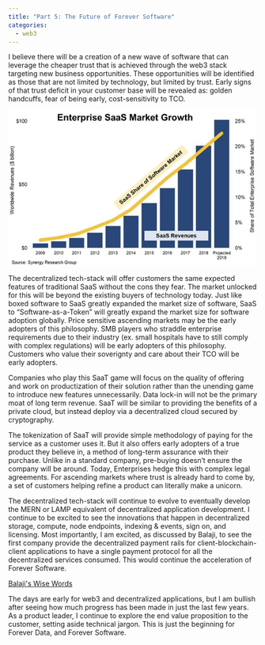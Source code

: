 ```yaml
---
title: "Part 5: The Future of Forever Software"
categories:
  - web3
---
```


I believe there will be a creation of a new wave of software that can leverage the cheaper trust that is achieved through the web3 stack targeting new business opportunities. These opportunities will be identified as those that are not limited by technology, but limited by trust. Early signs of that trust deficit in your customer base will be revealed as: golden handcuffs, fear of being early, cost-sensitivity to TCO. 

<img src="/assets/images/web3/web3_6.png" width="500"/>

The decentralized tech-stack will offer customers the same expected features of traditional SaaS without the cons they fear. The market unlocked for this will be beyond the existing buyers of technology today. Just like boxed software to SaaS greatly expanded the market size of software, SaaS to “Software-as-a-Token” will greatly expand the market size for software adoption globally. Price sensitive ascending markets may be the early adopters of this philosophy. SMB players who straddle enterprise requirements due to their industry (ex. small hospitals have to still comply with complex regulations) will be early adopters of this philosophy. Customers who value their soverignty and care about their TCO will be early adopters.

Companies who play this SaaT game will focus on the quality of offering and work on productization of their solution rather than the unending game to introduce new features unnecessarily. Data lock-in will not be the primary moat of long term revenue. SaaT will be similar to providing the benefits of a private cloud, but instead deploy via a decentralized cloud secured by cryptography.

The tokenization of SaaT will provide simple methodology of paying for the service as a customer uses it. But it also offers early adopters of a true product they believe in, a method of long-term assurance with their purchase. Unlike in a standard company, pre-buying doesn’t ensure the company will be around. Today, Enterprises hedge this with complex legal agreements. For ascending markets where trust is already hard to come by, a set of customers helping refine a product can literally make a unicorn.

The decentralized tech-stack will continue to evolve to eventually develop the MERN or LAMP equivalent of decentralized application development. I continue to be excited to see the innovations that happen in decentralized storage, compute, node endpoints, indexing & events, sign on, and licensing. Most importantly, I am excited, as discussed by Balaji, to see the first company provide the decentralized payment rails for client-blockchain-client applications to have a single payment protocol for all the decentralized services consumed. This would continue the acceleration of Forever Software.

[Balaji's Wise Words](https://twitter.com/balajis/status/1307532404790235136)

The days are early for web3 and decentralized applications, but I am bullish after seeing how much progress has been made in just the last few years. As a product leader, I continue to explore the end value proposition to the customer, setting aside technical jargon. This is just the beginning for Forever Data, and Forever Software.